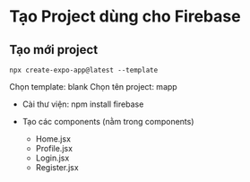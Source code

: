 # Tạo Project dùng cho Firebase

## Tạo mới project

`npx create-expo-app@latest --template`

Chọn template: blank
Chọn tên project: mapp

- Cài thư viện: npm install firebase

- Tạo các components (nằm trong components)
  - Home.jsx
  - Profile.jsx
  - Login.jsx
  - Register.jsx

